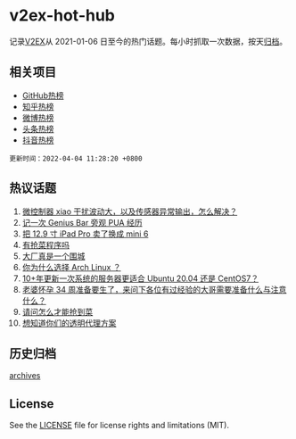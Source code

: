 # v2ex-hot-hub

 记录[V2EX](https://www.v2ex.com/)从 2021-01-06 日至今的热门话题。每小时抓取一次数据，按天[归档](archives)。
 
 ## 相关项目

- [GitHub热榜](https://github.com/snaildev/github-hot-hub)
- [知乎热榜](https://github.com/snaildev/zhihu-hot-hub)
- [微博热榜](https://github.com/snaildev/weibo-hot-hub)
- [头条热榜](https://github.com/snaildev/toutiao-hot-hub)
- [抖音热榜](https://github.com/snaildev/douyin-hot-hub)


 `更新时间：2022-04-04 11:28:20 +0800`

## 热议话题

1. [微控制器 xiao 干扰波动大，以及传感器异常输出，怎么解决？](https://www.v2ex.com/t/844717)
1. [记一次 Genius Bar 旁观 PUA 经历](https://www.v2ex.com/t/844837)
1. [把 12.9 寸 iPad Pro 卖了换成 mini 6](https://www.v2ex.com/t/844708)
1. [有抢菜程序吗](https://www.v2ex.com/t/844702)
1. [大厂真是一个围城](https://www.v2ex.com/t/844746)
1. [你为什么选择 Arch Linux ？](https://www.v2ex.com/t/844776)
1. [10+年更新一次系统的服务器更适合 Ubuntu 20.04 还是 CentOS7？](https://www.v2ex.com/t/844734)
1. [老婆怀孕 34 周准备要生了，来问下各位有过经验的大哥需要准备什么与注意什么？](https://www.v2ex.com/t/844726)
1. [请问怎么才能抢到菜](https://www.v2ex.com/t/844826)
1. [想知道你们的透明代理方案](https://www.v2ex.com/t/844790)

## 历史归档

[archives](archives)

## License

See the [LICENSE](LICENSE) file for license rights and limitations (MIT).
